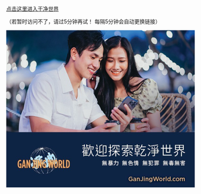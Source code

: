 [点击这里进入干净世界](https://gj.776898.xyz)
    
（若暂时访问不了，请过5分钟再试！ 每隔5分钟会自动更换链接）
    
[![干净世界](https://github.com/gjsj999/gjsj999/blob/main/git-ganjing.jpg?raw=true)](https://gj.776898.xyz)
